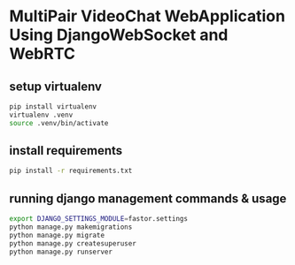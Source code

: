 # MultiPair VideoChat WebApplication Using DjangoWebSocket and WebRTC


## setup virtualenv

```sh
pip install virtualenv
virtualenv .venv
source .venv/bin/activate
```

## install requirements

```bash
pip install -r requirements.txt
```

## running django management commands & usage

```sh
export DJANGO_SETTINGS_MODULE=fastor.settings
python manage.py makemigrations
python manage.py migrate
python manage.py createsuperuser
python manage.py runserver
```